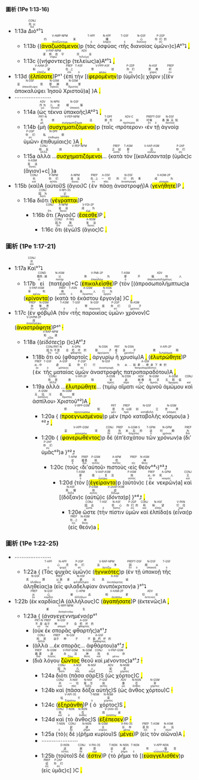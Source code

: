 #### 圖析 (1Pe 1:13-16)

- 1:13a <RUBY><ruby><ruby>Διὸ<rt>διό</rt></ruby><rt>所以</rt></ruby><rt>CONJ</rt></RUBY>°¹⮧ 
	- 1:13b {(<RUBY><ruby><ruby><mark class='ptc'>ἀναζωσάμενοι</mark><rt>ἀναζώννυμι</rt></ruby><rt>约束</rt></ruby><rt>V-AMP-NPM</rt></RUBY>)p (<RUBY><ruby><ruby>τὰς<rt>ὁ</rt></ruby><rt></rt></ruby><rt>T-APF</rt></RUBY> <RUBY><ruby><ruby>ὀσφύας<rt>ὀσφῦς</rt></ruby><rt>腰</rt></ruby><rt>N-APF</rt></RUBY> ‹<RUBY><ruby><ruby>τῆς<rt>ὁ</rt></ruby><rt></rt></ruby><rt>T-GSF</rt></RUBY> <RUBY><ruby><ruby>διανοίας<rt>διάνοια</rt></ruby><rt>心</rt></ruby><rt>N-GSF</rt></RUBY> <RUBY><ruby><ruby>ὑμῶν<rt>σύ</rt></ruby><rt>你们的</rt></ruby><rt>P-2GP</rt></RUBY>›)c}A°¹⮧ <mark class='punctuation'>,</mark> 
	- 1:13c {(<RUBY><ruby><ruby><em>νήφοντες</em><rt>νήφω</rt></ruby><rt>谨慎自守</rt></ruby><rt>V-PAP-NPM</rt></RUBY>)p (<RUBY><ruby><ruby>τελείως<rt>τελείως</rt></ruby><rt>完全</rt></ruby><rt>ADV</rt></RUBY>)a}A°¹⮧ <mark class='punctuation'>,</mark> 
- 1:13d (<RUBY><ruby><ruby><mark class='verb'>ἐλπίσατε</mark><rt>ἐλπίζω</rt></ruby><rt>盼望</rt></ruby><rt>V-AAM-2P</rt></RUBY>)P°¹ {<RUBY><ruby><ruby>ἐπὶ<rt>ἐπί</rt></ruby><rt>在...上</rt></ruby><rt>PREP</rt></RUBY> <RUBY><ruby><ruby>τὴν<rt>ὁ</rt></ruby><rt></rt></ruby><rt>T-ASF</rt></RUBY> [(<RUBY><ruby><ruby><mark class='ptc'>φερομένην</mark><rt>φέρω</rt></ruby><rt>带给</rt></ruby><rt>V-PPP-ASF</rt></RUBY>)p (<RUBY><ruby><ruby>ὑμῖν<rt>σύ</rt></ruby><rt>你们</rt></ruby><rt>P-2DP</rt></RUBY>)c]⦇ <RUBY><ruby><ruby>χάριν<rt>χάρις</rt></ruby><rt>恩典</rt></ruby><rt>N-ASF</rt></RUBY> ⦈[(<RUBY><ruby><ruby>ἐν<rt>ἐν</rt></ruby><rt>时</rt></ruby><rt>PREP</rt></RUBY> <RUBY><ruby><ruby>ἀποκαλύψει<rt>ἀποκάλυψις</rt></ruby><rt>显现</rt></ruby><rt>N-DSF</rt></RUBY> <RUBY><ruby><ruby>Ἰησοῦ<rt>Ἰησοῦς</rt></ruby><rt>耶稣</rt></ruby><rt>N-GSM</rt></RUBY> <RUBY><ruby><ruby>Χριστοῦ<rt>Χριστός</rt></ruby><rt>基督</rt></ruby><rt>N-GSM</rt></RUBY>)a] }A <mark class='punctuation'>.</mark> 
- ⋯⋯⋯⋯⋯⋯⋯
	- 1:14a (<RUBY><ruby><ruby>ὡς<rt>ὡς</rt></ruby><rt>作为</rt></ruby><rt>ADV</rt></RUBY> <RUBY><ruby><ruby>τέκνα<rt>τέκνον</rt></ruby><rt>儿女</rt></ruby><rt>N-NPN</rt></RUBY> <RUBY><ruby><ruby>ὑπακοῆς<rt>ὑπακοή</rt></ruby><rt>顺服</rt></ruby><rt>N-GSF</rt></RUBY>)A°²⮧ <mark class='punctuation'>,</mark> 
	- 1:14b {<RUBY><ruby><ruby>μὴ<rt>μή</rt></ruby><rt>不</rt></ruby><rt>PRT-N</rt></RUBY> (<RUBY><ruby><ruby><mark class='ptc'>συσχηματιζόμενοι</mark><rt>συσχηματίζομαι</rt></ruby><rt>效法</rt></ruby><rt>V-PEP-NPM</rt></RUBY>)p (<RUBY><ruby><ruby>ταῖς<rt>ὁ</rt></ruby><rt>那些</rt></ruby><rt>T-DPF</rt></RUBY> ‹<RUBY><ruby><ruby>πρότερον<rt>πρότερος</rt></ruby><rt>从前</rt></ruby><rt>ADV-C</rt></RUBY>› ‹<RUBY><ruby><ruby>ἐν<rt>ἐν</rt></ruby><rt>时候</rt></ruby><rt>PREP</rt></RUBY> <RUBY><ruby><ruby>τῇ<rt>ὁ</rt></ruby><rt></rt></ruby><rt>T-DSF</rt></RUBY> <RUBY><ruby><ruby>ἀγνοίᾳ<rt>ἄγνοια</rt></ruby><rt>愚昧无知</rt></ruby><rt>N-DSF</rt></RUBY> <RUBY><ruby><ruby>ὑμῶν<rt>σύ</rt></ruby><rt>你们</rt></ruby><rt>P-2GP</rt></RUBY>› <RUBY><ruby><ruby>ἐπιθυμίαις<rt>ἐπιθυμία</rt></ruby><rt>私欲</rt></ruby><rt>N-DPF</rt></RUBY>)c }A <mark class='punctuation'>,</mark> 
	- 1:15a <RUBY><ruby><ruby>ἀλλὰ<rt>ἀλλά</rt></ruby><rt>相反</rt></ruby><rt>CONJ</rt></RUBY> ...<RUBY><ruby><ruby><mark class='ptc'>συσχηματιζόμενοι</mark><rt></rt></ruby><rt>效法</rt></ruby><rt>V-PEP-NPM</rt></RUBY>...  {<RUBY><ruby><ruby>κατὰ<rt>κατά</rt></ruby><rt>正如</rt></ruby><rt>PREP</rt></RUBY> <RUBY><ruby><ruby>τὸν<rt>ὁ</rt></ruby><rt>那</rt></ruby><rt>T-ASM</rt></RUBY> [(<RUBY><ruby><ruby><em>καλέσαντα</em><rt>καλέω</rt></ruby><rt>召</rt></ruby><rt>V-AAP-ASM</rt></RUBY>)p (<RUBY><ruby><ruby>ὑμᾶς<rt>σύ</rt></ruby><rt>你们</rt></ruby><rt>P-2AP</rt></RUBY>)c (<RUBY><ruby><ruby>ἅγιον<rt>ἅγιος</rt></ruby><rt>圣洁</rt></ruby><rt>A-ASM</rt></RUBY>)+c] }a
- 1:15b (<RUBY><ruby><ruby>καὶ<rt>καί</rt></ruby><rt>也</rt></ruby><rt>CONJ</rt></RUBY>)A (<RUBY><ruby><ruby>αὐτοὶ<rt>αὐτός</rt></ruby><rt>你们</rt></ruby><rt>P-NPM</rt></RUBY>)S (<RUBY><ruby><ruby>ἅγιοι<rt>ἅγιος</rt></ruby><rt>圣洁</rt></ruby><rt>A-NPM</rt></RUBY>)C (<RUBY><ruby><ruby>ἐν<rt>ἐν</rt></ruby><rt>在...上</rt></ruby><rt>PREP</rt></RUBY> <RUBY><ruby><ruby>πάσῃ<rt>πᾶς</rt></ruby><rt>一切</rt></ruby><rt>A-DSF</rt></RUBY> <RUBY><ruby><ruby>ἀναστροφῇ<rt>ἀναστροφή</rt></ruby><rt>所行的事</rt></ruby><rt>N-DSF</rt></RUBY>)A (<RUBY><ruby><ruby><mark class='verb'>γενήθητε</mark><rt>γίνομαι</rt></ruby><rt>成为</rt></ruby><rt>V-AOM-2P</rt></RUBY>)P <mark class='punctuation'>,</mark> 
	- 1:16a <RUBY><ruby><ruby>διότι<rt>διότι</rt></ruby><rt>因为</rt></ruby><rt>CONJ</rt></RUBY> (<RUBY><ruby><ruby><mark class='verb'>γέγραπται</mark><rt>γράφω</rt></ruby><rt>记</rt></ruby><rt>V-RPI-3S</rt></RUBY>)P
		- 1:16b <RUBY><ruby><ruby>ὅτι<rt>ὅτι</rt></ruby><rt></rt></ruby><rt>CONJ</rt></RUBY> (<RUBY><ruby><ruby>Ἅγιοι<rt>ἅγιος</rt></ruby><rt>圣洁</rt></ruby><rt>A-NPM</rt></RUBY>)C (<RUBY><ruby><ruby><mark class='verb'>ἔσεσθε</mark><rt>εἰμί</rt></ruby><rt>成为</rt></ruby><rt>V-FDI-2P</rt></RUBY>)P <mark class='punctuation'>,</mark>
			- 1:16c <RUBY><ruby><ruby>ὅτι<rt>ὅτι</rt></ruby><rt>因为</rt></ruby><rt>CONJ</rt></RUBY> (<RUBY><ruby><ruby>ἐγὼ<rt>ἐγώ</rt></ruby><rt>我</rt></ruby><rt>P-1NS</rt></RUBY>)S (<RUBY><ruby><ruby>ἅγιος<rt>ἅγιος</rt></ruby><rt>圣洁</rt></ruby><rt>A-NSM</rt></RUBY>)C <mark class='punctuation'>.</mark> 


### 圖析 (1Pe 1:17-21)

- 1:17a <RUBY><ruby><ruby>Καὶ<rt>καί</rt></ruby><rt>并</rt></ruby><rt>CONJ</rt></RUBY>°¹⮧ 
	- 1:17b <RUBY><ruby><ruby>εἰ<rt>εἰ</rt></ruby><rt>既然...就</rt></ruby><rt>COND</rt></RUBY> (<RUBY><ruby><ruby>πατέρα<rt>πατήρ</rt></ruby><rt>父</rt></ruby><rt>N-ASM</rt></RUBY>)+C (<RUBY><ruby><ruby><mark class='verb'>ἐπικαλεῖσθε</mark><rt>ἐπικαλέω</rt></ruby><rt>称...为</rt></ruby><rt>V-PMI-2P</rt></RUBY>)P {<RUBY><ruby><ruby>τὸν<rt>ὁ</rt></ruby><rt>那</rt></ruby><rt>T-ASM</rt></RUBY> [(<RUBY><ruby><ruby>ἀπροσωπολήμπτως<rt>ἀπροσωπολήμπτως</rt></ruby><rt>不偏待人</rt></ruby><rt>ADV</rt></RUBY>)a (<RUBY><ruby><ruby><mark class='ptc'>κρίνοντα</mark><rt>κρίνω</rt></ruby><rt>审判</rt></ruby><rt>V-PAP-ASM</rt></RUBY>)p (<RUBY><ruby><ruby>κατὰ<rt>κατά</rt></ruby><rt>按</rt></ruby><rt>PREP</rt></RUBY> <RUBY><ruby><ruby>τὸ<rt>ὁ</rt></ruby><rt></rt></ruby><rt>T-ASN</rt></RUBY> <RUBY><ruby><ruby>ἑκάστου<rt>ἕκαστος</rt></ruby><rt>各人</rt></ruby><rt>A-GSM</rt></RUBY> <RUBY><ruby><ruby>ἔργον<rt>ἔργον</rt></ruby><rt>行为</rt></ruby><rt>N-ASN</rt></RUBY>)a] }C <mark class='punctuation'>,</mark> 
- 1:17c (<RUBY><ruby><ruby>ἐν<rt>ἐν</rt></ruby><rt>存</rt></ruby><rt>PREP</rt></RUBY> <RUBY><ruby><ruby>φόβῳ<rt>φόβος</rt></ruby><rt>敬畏</rt></ruby><rt>N-DSM</rt></RUBY>)A (<RUBY><ruby><ruby>τὸν<rt>ὁ</rt></ruby><rt></rt></ruby><rt>T-ASM</rt></RUBY> ‹<RUBY><ruby><ruby>τῆς<rt>ὁ</rt></ruby><rt></rt></ruby><rt>T-GSF</rt></RUBY> <RUBY><ruby><ruby>παροικίας<rt>παροικία</rt></ruby><rt>寄居</rt></ruby><rt>N-GSF</rt></RUBY> <RUBY><ruby><ruby>ὑμῶν<rt>σύ</rt></ruby><rt>你们</rt></ruby><rt>P-2GP</rt></RUBY>› <RUBY><ruby><ruby>χρόνον<rt>χρόνος</rt></ruby><rt>日子</rt></ruby><rt>N-ASM</rt></RUBY>)C (<RUBY><ruby><ruby><mark class='verb'>ἀναστράφητε</mark><rt>ἀναστρέφω</rt></ruby><rt>度</rt></ruby><rt>V-2APM-2P</rt></RUBY>)P°¹ <mark class='punctuation'>·</mark> 
	- 1:18a {(<RUBY><ruby><ruby><em>εἰδότες</em><rt>οἶδα</rt></ruby><rt>知道</rt></ruby><rt>V-RAP-NPM</rt></RUBY>)p ()c}A°¹⮥
		- 1:18b <RUBY><ruby><ruby>ὅτι<rt>ὅτι</rt></ruby><rt>因为</rt></ruby><rt>CONJ</rt></RUBY> <RUBY><ruby><ruby>οὐ<rt>οὐ</rt></ruby><rt>不是</rt></ruby><rt>PRT-N</rt></RUBY> (<RUBY><ruby><ruby>φθαρτοῖς<rt>φθαρτός</rt></ruby><rt>会朽坏的</rt></ruby><rt>A-DPN</rt></RUBY> <mark class='punctuation'>,</mark> <RUBY><ruby><ruby>ἀργυρίῳ<rt>ἀργύριον</rt></ruby><rt>银子</rt></ruby><rt>N-DSN</rt></RUBY> <RUBY><ruby><ruby>ἢ<rt>ἤ</rt></ruby><rt>或</rt></ruby><rt>PRT</rt></RUBY> <RUBY><ruby><ruby>χρυσίῳ<rt>χρυσίον</rt></ruby><rt>金子</rt></ruby><rt>N-DSN</rt></RUBY>)A <mark class='punctuation'>,</mark> (<RUBY><ruby><ruby><mark class='verb'>ἐλυτρώθητε</mark><rt>λυτρόομαι</rt></ruby><rt>救赎</rt></ruby><rt>V-API-2P</rt></RUBY>)P (<RUBY><ruby><ruby>ἐκ<rt>ἐκ</rt></ruby><rt>从...中</rt></ruby><rt>PREP</rt></RUBY> <RUBY><ruby><ruby>τῆς<rt>ὁ</rt></ruby><rt></rt></ruby><rt>T-GSF</rt></RUBY> <RUBY><ruby><ruby>ματαίας<rt>μάταιος</rt></ruby><rt>虚妄</rt></ruby><rt>A-GSF</rt></RUBY> <RUBY><ruby><ruby>ὑμῶν<rt>σύ</rt></ruby><rt>你们</rt></ruby><rt>P-2GP</rt></RUBY> <RUBY><ruby><ruby>ἀναστροφῆς<rt>ἀναστροφή</rt></ruby><rt>行为</rt></ruby><rt>N-GSF</rt></RUBY> <RUBY><ruby><ruby>πατροπαραδότου<rt>πατροπαράδοτος</rt></ruby><rt>从...祖辈...继承下来的</rt></ruby><rt>A-GSF</rt></RUBY>)A <mark class='punctuation'>,</mark> 
		- 1:19a <RUBY><ruby><ruby>ἀλλὰ<rt>ἀλλά</rt></ruby><rt>而是</rt></ruby><rt>CONJ</rt></RUBY> ...<RUBY><ruby><ruby><mark class='verb'>ἐλυτρώθητε</mark><rt></rt></ruby><rt>救赎</rt></ruby><rt>V-API-2P</rt></RUBY>... (<RUBY><ruby><ruby>τιμίῳ<rt>τίμιος</rt></ruby><rt>宝</rt></ruby><rt>A-DSN</rt></RUBY> <RUBY><ruby><ruby>αἵματι<rt>αἷμα</rt></ruby><rt>血</rt></ruby><rt>N-DSN</rt></RUBY> ‹<RUBY><ruby><ruby>ὡς<rt>ὡς</rt></ruby><rt>就像</rt></ruby><rt>ADV</rt></RUBY> <RUBY><ruby><ruby>ἀμνοῦ<rt>ἀμνός</rt></ruby><rt>羔羊</rt></ruby><rt>N-GSM</rt></RUBY> <RUBY><ruby><ruby>ἀμώμου<rt>ἄμωμος</rt></ruby><rt>无瑕疵</rt></ruby><rt>A-GSM</rt></RUBY> <RUBY><ruby><ruby>καὶ<rt>καί</rt></ruby><rt></rt></ruby><rt>CONJ</rt></RUBY> <RUBY><ruby><ruby>ἀσπίλου<rt>ἄσπιλος</rt></ruby><rt>无玷污</rt></ruby><rt>A-GSM</rt></RUBY>› <RUBY><ruby><ruby>Χριστοῦ<rt>Χριστός</rt></ruby><rt>基督</rt></ruby><rt>N-GSM</rt></RUBY>°²)A <mark class='punctuation'>,</mark> 
			- 1:20a { (<RUBY><ruby><ruby><mark class='ptc'>προεγνωσμένου</mark><rt>προγινώσκω</rt></ruby><rt>预知</rt></ruby><rt>V-RPP-GSM</rt></RUBY>)p <RUBY><ruby><ruby>μὲν<rt>μέν</rt></ruby><rt>是</rt></ruby><rt>PRT</rt></RUBY> (<RUBY><ruby><ruby>πρὸ<rt>πρό</rt></ruby><rt>在...以前</rt></ruby><rt>PREP</rt></RUBY> <RUBY><ruby><ruby>καταβολῆς<rt>καταβολή</rt></ruby><rt>创立</rt></ruby><rt>N-GSF</rt></RUBY> <RUBY><ruby><ruby>κόσμου<rt>κόσμος</rt></ruby><rt>世界</rt></ruby><rt>N-GSM</rt></RUBY>)a }°²⮥ <mark class='punctuation'>,</mark> 
			- 1:20b { (<RUBY><ruby><ruby><mark class='ptc'>φανερωθέντος</mark><rt>φανερόω</rt></ruby><rt>显现</rt></ruby><rt>V-APP-GSM</rt></RUBY>)p <RUBY><ruby><ruby>δὲ<rt>δέ</rt></ruby><rt>而</rt></ruby><rt>CONJ</rt></RUBY> (<RUBY><ruby><ruby>ἐπ’<rt>ἐπί</rt></ruby><rt>在</rt></ruby><rt>PREP</rt></RUBY><RUBY><ruby><ruby>ἐσχάτου<rt>ἔσχατος</rt></ruby><rt>末后的</rt></ruby><rt>A-GSM-S</rt></RUBY> <RUBY><ruby><ruby>τῶν<rt>ὁ</rt></ruby><rt>这</rt></ruby><rt>T-GPM</rt></RUBY> <RUBY><ruby><ruby>χρόνων<rt>χρόνος</rt></ruby><rt>时期</rt></ruby><rt>N-GPM</rt></RUBY>)a (<RUBY><ruby><ruby>δι’<rt>διά</rt></ruby><rt>为</rt></ruby><rt>PREP</rt></RUBY><RUBY><ruby><ruby>ὑμᾶς<rt>σύ</rt></ruby><rt>你们</rt></ruby><rt>P-2AP</rt></RUBY>°³)a }°²⮥
				- 1:20c (<RUBY><ruby><ruby>τοὺς<rt>ὁ</rt></ruby><rt>这</rt></ruby><rt>T-APM</rt></RUBY> ‹<RUBY><ruby><ruby>δι’<rt>διά</rt></ruby><rt>藉着</rt></ruby><rt>PREP</rt></RUBY><RUBY><ruby><ruby>αὐτοῦ<rt>αὐτός</rt></ruby><rt>他</rt></ruby><rt>P-GSM</rt></RUBY>› <RUBY><ruby><ruby>πιστοὺς<rt>πιστός</rt></ruby><rt>信</rt></ruby><rt>A-APM</rt></RUBY> ‹<RUBY><ruby><ruby>εἰς<rt>εἰς</rt></ruby><rt></rt></ruby><rt>PREP</rt></RUBY> <RUBY><ruby><ruby>θεὸν<rt>θεός</rt></ruby><rt>神</rt></ruby><rt>N-ASM</rt></RUBY>°⁴›)°³⮥
					- 1:20d {<RUBY><ruby><ruby>τὸν<rt>ὁ</rt></ruby><rt>那</rt></ruby><rt>T-ASM</rt></RUBY> [(<RUBY><ruby><ruby><mark class='ptc'>ἐγείραντα</mark><rt>ἐγείρω</rt></ruby><rt>使...复活</rt></ruby><rt>V-AAP-ASM</rt></RUBY>)p (<RUBY><ruby><ruby>αὐτὸν<rt>αὐτός</rt></ruby><rt>他</rt></ruby><rt>P-ASM</rt></RUBY>)c (<RUBY><ruby><ruby>ἐκ<rt>ἐκ</rt></ruby><rt>从...中</rt></ruby><rt>PREP</rt></RUBY> <RUBY><ruby><ruby>νεκρῶν<rt>νεκρός</rt></ruby><rt>死人</rt></ruby><rt>A-GPM</rt></RUBY>)a] <RUBY><ruby><ruby>καὶ<rt>καί</rt></ruby><rt>又</rt></ruby><rt>CONJ</rt></RUBY> [(<RUBY><ruby><ruby>δόξαν<rt>δόξα</rt></ruby><rt>荣耀</rt></ruby><rt>N-ASF</rt></RUBY>)c (<RUBY><ruby><ruby>αὐτῷ<rt>αὐτός</rt></ruby><rt>他</rt></ruby><rt>P-DSM</rt></RUBY>)c (<RUBY><ruby><ruby><em>δόντα</em><rt>δίδωμι</rt></ruby><rt>给</rt></ruby><rt>V-2AAP-ASM</rt></RUBY>)p] }°⁴⮥ <mark class='punctuation'>,</mark>
						- 1:20e <RUBY><ruby><ruby>ὥστε<rt>ὥστε</rt></ruby><rt>因此</rt></ruby><rt>CONJ</rt></RUBY> (<RUBY><ruby><ruby>τὴν<rt>ὁ</rt></ruby><rt></rt></ruby><rt>T-ASF</rt></RUBY> <RUBY><ruby><ruby>πίστιν<rt>πίστις</rt></ruby><rt>信心</rt></ruby><rt>N-ASF</rt></RUBY> <RUBY><ruby><ruby>ὑμῶν<rt>σύ</rt></ruby><rt>你们的</rt></ruby><rt>P-2GP</rt></RUBY> <RUBY><ruby><ruby>καὶ<rt>καί</rt></ruby><rt>和</rt></ruby><rt>CONJ</rt></RUBY> <RUBY><ruby><ruby>ἐλπίδα<rt>ἐλπίς</rt></ruby><rt>盼望</rt></ruby><rt>N-ASF</rt></RUBY>)s (<RUBY><ruby><ruby><em>εἶναι</em><rt>εἰμί</rt></ruby><rt>钉住</rt></ruby><rt>V-PAN</rt></RUBY>)p (<RUBY><ruby><ruby>εἰς<rt>εἰς</rt></ruby><rt>在...上</rt></ruby><rt>PREP</rt></RUBY> <RUBY><ruby><ruby>θεόν<rt>θεός</rt></ruby><rt>神</rt></ruby><rt>N-ASM</rt></RUBY>)a <mark class='punctuation'>.</mark> 


### 圖析 (1Pe 1:22-25)

- ⋯⋯⋯⋯⋯⋯⋯
	- 1:22a { (<RUBY><ruby><ruby>Τὰς<rt>ὁ</rt></ruby><rt></rt></ruby><rt>T-APF</rt></RUBY> <RUBY><ruby><ruby>ψυχὰς<rt>ψυχή</rt></ruby><rt>心灵</rt></ruby><rt>N-APF</rt></RUBY> <RUBY><ruby><ruby>ὑμῶν<rt>σύ</rt></ruby><rt>你们</rt></ruby><rt>P-2GP</rt></RUBY>)c (<RUBY><ruby><ruby><mark class='ptc'>ἡγνικότες</mark><rt>ἁγνίζω</rt></ruby><rt>洁净</rt></ruby><rt>V-RAP-NPM</rt></RUBY>)p (<RUBY><ruby><ruby>ἐν<rt>ἐν</rt></ruby><rt>因</rt></ruby><rt>PREP</rt></RUBY> <RUBY><ruby><ruby>τῇ<rt>ὁ</rt></ruby><rt></rt></ruby><rt>T-DSF</rt></RUBY> <RUBY><ruby><ruby>ὑπακοῇ<rt>ὑπακοή</rt></ruby><rt>顺从</rt></ruby><rt>N-DSF</rt></RUBY> <RUBY><ruby><ruby>τῆς<rt>ὁ</rt></ruby><rt></rt></ruby><rt>T-GSF</rt></RUBY> <RUBY><ruby><ruby>ἀληθείας<rt>ἀλήθεια</rt></ruby><rt>真理</rt></ruby><rt>N-GSF</rt></RUBY>)a (<RUBY><ruby><ruby>εἰς<rt>εἰς</rt></ruby><rt>以致</rt></ruby><rt>PREP</rt></RUBY> <RUBY><ruby><ruby>φιλαδελφίαν<rt>φιλαδελφία</rt></ruby><rt>爱弟兄</rt></ruby><rt>N-ASF</rt></RUBY> <RUBY><ruby><ruby>ἀνυπόκριτον<rt>ἀνυπόκριτος</rt></ruby><rt>真诚</rt></ruby><rt>A-ASF</rt></RUBY>)a }°¹⮧
- 1:22b (<RUBY><ruby><ruby>ἐκ<rt>ἐκ</rt></ruby><rt>从</rt></ruby><rt>PREP</rt></RUBY> <RUBY><ruby><ruby>καρδίας<rt>καρδία</rt></ruby><rt>心</rt></ruby><rt>N-GSF</rt></RUBY>)A (<RUBY><ruby><ruby>ἀλλήλους<rt>ἀλλήλων</rt></ruby><rt>彼此</rt></ruby><rt>C-APM</rt></RUBY>)C (<RUBY><ruby><ruby><mark class='verb'>ἀγαπήσατε</mark><rt>ἀγαπάω</rt></ruby><rt>相爱</rt></ruby><rt>V-AAM-2P</rt></RUBY>)P (<RUBY><ruby><ruby>ἐκτενῶς<rt>ἐκτενῶς</rt></ruby><rt>切实</rt></ruby><rt>ADV</rt></RUBY>)A <mark class='punctuation'>,</mark> 
	- 1:23a { (<RUBY><ruby><ruby><em>ἀναγεγεννημένοι</em><rt>ἀναγεννάω</rt></ruby><rt>重生</rt></ruby><rt>V-RPP-NPM</rt></RUBY>)p°¹
		- (<RUBY><ruby><ruby>οὐκ<rt>οὐ</rt></ruby><rt>不是</rt></ruby><rt>PRT-N</rt></RUBY> <RUBY><ruby><ruby>ἐκ<rt>ἐκ</rt></ruby><rt>由于</rt></ruby><rt>PREP</rt></RUBY> <RUBY><ruby><ruby>σπορᾶς<rt>σπορά</rt></ruby><rt>种子</rt></ruby><rt>N-GSF</rt></RUBY> <RUBY><ruby><ruby>φθαρτῆς<rt>φθαρτός</rt></ruby><rt>会朽坏的</rt></ruby><rt>A-GSF</rt></RUBY>)a°¹⮥
		- (<RUBY><ruby><ruby>ἀλλὰ<rt>ἀλλά</rt></ruby><rt>而是</rt></ruby><rt>CONJ</rt></RUBY> ...<RUBY><ruby><ruby>ἐκ<rt></rt></ruby><rt>由于</rt></ruby><rt>PREP</rt></RUBY> <RUBY><ruby><ruby>σπορᾶς<rt></rt></ruby><rt>种子</rt></ruby><rt>N-GSF</rt></RUBY>... <RUBY><ruby><ruby>ἀφθάρτου<rt>ἄφθαρτος</rt></ruby><rt>不能朽坏的</rt></ruby><rt>A-GSF</rt></RUBY>)a°¹⮥ <mark class='punctuation'>,</mark> 
		- (<RUBY><ruby><ruby>διὰ<rt>διά</rt></ruby><rt>藉着</rt></ruby><rt>PREP</rt></RUBY> <RUBY><ruby><ruby>λόγου<rt>λόγος</rt></ruby><rt>道</rt></ruby><rt>N-GSM</rt></RUBY> <RUBY><ruby><ruby><mark class='ptc'>ζῶντος</mark><rt>ζάω</rt></ruby><rt>永活</rt></ruby><rt>V-PAP-GSM</rt></RUBY> <RUBY><ruby><ruby>θεοῦ<rt>θεός</rt></ruby><rt>神</rt></ruby><rt>N-GSM</rt></RUBY> <RUBY><ruby><ruby>καὶ<rt>καί</rt></ruby><rt>而</rt></ruby><rt>CONJ</rt></RUBY> <RUBY><ruby><ruby><em>μένοντος</em><rt>μένω</rt></ruby><rt>长存</rt></ruby><rt>V-PAP-GSM</rt></RUBY>)a°¹⮥ <mark class='punctuation'>·</mark> 
			- 1:24a <RUBY><ruby><ruby>διότι<rt>διότι</rt></ruby><rt>因为</rt></ruby><rt>CONJ</rt></RUBY> (<RUBY><ruby><ruby>πᾶσα<rt>πᾶς</rt></ruby><rt>凡</rt></ruby><rt>A-NSF</rt></RUBY> <RUBY><ruby><ruby>σὰρξ<rt>σάρξ</rt></ruby><rt>人</rt></ruby><rt>N-NSF</rt></RUBY>)S (<RUBY><ruby><ruby>ὡς<rt>ὡς</rt></ruby><rt>如</rt></ruby><rt>ADV</rt></RUBY> <RUBY><ruby><ruby>χόρτος<rt>χόρτος</rt></ruby><rt>草</rt></ruby><rt>N-NSM</rt></RUBY>)C <mark class='punctuation'>,</mark>
			- 1:24b <RUBY><ruby><ruby>καὶ<rt>καί</rt></ruby><rt>并</rt></ruby><rt>CONJ</rt></RUBY> (<RUBY><ruby><ruby>πᾶσα<rt>πᾶς</rt></ruby><rt>一切</rt></ruby><rt>A-NSF</rt></RUBY> <RUBY><ruby><ruby>δόξα<rt>δόξα</rt></ruby><rt>荣华</rt></ruby><rt>N-NSF</rt></RUBY> <RUBY><ruby><ruby>αὐτῆς<rt>αὐτός</rt></ruby><rt>他</rt></ruby><rt>P-GSF</rt></RUBY>)S (<RUBY><ruby><ruby>ὡς<rt>ὡς</rt></ruby><rt>像</rt></ruby><rt>ADV</rt></RUBY> <RUBY><ruby><ruby>ἄνθος<rt>ἄνθος</rt></ruby><rt>花</rt></ruby><rt>N-NSN</rt></RUBY> <RUBY><ruby><ruby>χόρτου<rt>χόρτος</rt></ruby><rt>草</rt></ruby><rt>N-GSM</rt></RUBY>)C <mark class='punctuation'>·</mark> 
			- 1:24c (<RUBY><ruby><ruby><mark class='verb'>ἐξηράνθη</mark><rt>ξηραίνω</rt></ruby><rt>枯干</rt></ruby><rt>V-API-3S</rt></RUBY>)P (<RUBY><ruby><ruby>ὁ<rt>ὁ</rt></ruby><rt></rt></ruby><rt>T-NSM</rt></RUBY> <RUBY><ruby><ruby>χόρτος<rt>χόρτος</rt></ruby><rt>草</rt></ruby><rt>N-NSM</rt></RUBY>)S <mark class='punctuation'>,</mark>
			- 1:24d <RUBY><ruby><ruby>καὶ<rt>καί</rt></ruby><rt>而</rt></ruby><rt>CONJ</rt></RUBY> (<RUBY><ruby><ruby>τὸ<rt>ὁ</rt></ruby><rt></rt></ruby><rt>T-NSN</rt></RUBY> <RUBY><ruby><ruby>ἄνθος<rt>ἄνθος</rt></ruby><rt>花</rt></ruby><rt>N-NSN</rt></RUBY>)S (<RUBY><ruby><ruby><mark class='verb'>ἐξέπεσεν</mark><rt>ἐκπίπτω</rt></ruby><rt>凋谢</rt></ruby><rt>V-2AAI-3S</rt></RUBY>)P <mark class='punctuation'>·</mark> 
			- 1:25a (<RUBY><ruby><ruby>τὸ<rt>ὁ</rt></ruby><rt></rt></ruby><rt>T-NSN</rt></RUBY>)⦇ <RUBY><ruby><ruby>δὲ<rt>δέ</rt></ruby><rt>却</rt></ruby><rt>CONJ</rt></RUBY> ⦈(<RUBY><ruby><ruby>ῥῆμα<rt>ῥῆμα</rt></ruby><rt>道</rt></ruby><rt>N-NSN</rt></RUBY> <RUBY><ruby><ruby>κυρίου<rt>κύριος</rt></ruby><rt>主</rt></ruby><rt>N-GSM</rt></RUBY>)S (<RUBY><ruby><ruby><mark class='verb'>μένει</mark><rt>μένω</rt></ruby><rt>长存</rt></ruby><rt>V-PAI-3S</rt></RUBY>)P (<RUBY><ruby><ruby>εἰς<rt>εἰς</rt></ruby><rt>直到</rt></ruby><rt>PREP</rt></RUBY> <RUBY><ruby><ruby>τὸν<rt>ὁ</rt></ruby><rt></rt></ruby><rt>T-ASM</rt></RUBY> <RUBY><ruby><ruby>αἰῶνα<rt>αἰών</rt></ruby><rt>永远</rt></ruby><rt>N-ASM</rt></RUBY>)A <mark class='punctuation'>.</mark> 
			- ⋯⋯⋯⋯⋯⋯⋯
			- 1:25b (<RUBY><ruby><ruby>τοῦτο<rt>οὗτος</rt></ruby><rt>这</rt></ruby><rt>D-NSN</rt></RUBY>)S <RUBY><ruby><ruby>δέ<rt>δέ</rt></ruby><rt>就</rt></ruby><rt>CONJ</rt></RUBY> (<RUBY><ruby><ruby><mark class='verb'>ἐστιν</mark><rt>εἰμί</rt></ruby><rt>是</rt></ruby><rt>V-PAI-3S</rt></RUBY>)P {<RUBY><ruby><ruby>τὸ<rt>ὁ</rt></ruby><rt>这</rt></ruby><rt>T-NSN</rt></RUBY> <RUBY><ruby><ruby>ῥῆμα<rt>ῥῆμα</rt></ruby><rt>道</rt></ruby><rt>N-NSN</rt></RUBY> <RUBY><ruby><ruby>τὸ<rt>ὁ</rt></ruby><rt></rt></ruby><rt>T-NSN</rt></RUBY> [(<RUBY><ruby><ruby><mark class='ptc'>εὐαγγελισθὲν</mark><rt>εὐαγγελίζω</rt></ruby><rt>传...福音</rt></ruby><rt>V-APP-NSN</rt></RUBY>)p (<RUBY><ruby><ruby>εἰς<rt>εἰς</rt></ruby><rt>给</rt></ruby><rt>PREP</rt></RUBY> <RUBY><ruby><ruby>ὑμᾶς<rt>σύ</rt></ruby><rt>你们</rt></ruby><rt>P-2AP</rt></RUBY>)c] }C <mark class='punctuation'>.</mark> 
